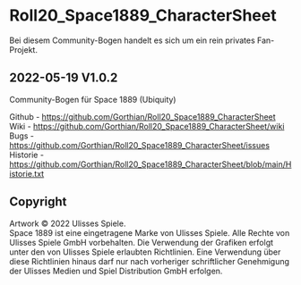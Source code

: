 # Roll20_Space1889_CharacterSheet

Bei diesem Community-Bogen handelt es sich um ein rein privates Fan-Projekt.

## 2022-05-19 V1.0.2
Community-Bogen für Space 1889 (Ubiquity)

Github - https://github.com/Gorthian/Roll20_Space1889_CharacterSheet
<br>Wiki - https://github.com/Gorthian/Roll20_Space1889_CharacterSheet/wiki
<br>Bugs - https://github.com/Gorthian/Roll20_Space1889_CharacterSheet/issues
<br>Historie - https://github.com/Gorthian/Roll20_Space1889_CharacterSheet/blob/main/Historie.txt

## Copyright

Artwork © 2022 Ulisses Spiele. 
<br>Space 1889 ist eine eingetragene Marke von Ulisses Spiele. Alle Rechte von Ulisses Spiele GmbH vorbehalten. Die Verwendung der Grafiken erfolgt unter den von Ulisses Spiele erlaubten Richtlinien. Eine Verwendung über diese Richtlinien hinaus darf nur nach vorheriger schriftlicher Genehmigung der Ulisses Medien und Spiel Distribution GmbH erfolgen.
